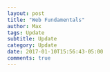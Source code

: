 ```yaml
---
layout: post
title: "Web Fundamentals"
author: Max
tags: Update
subtitle: Update
category: Update
date: 2017-01-10T15:56:43-05:00
comments: true
---
```


